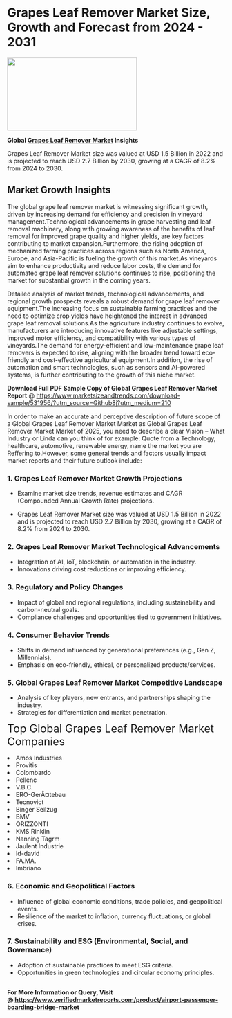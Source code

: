<H1>Grapes Leaf Remover Market Size, Growth and Forecast from 2024 - 2031</H1><img class="aligncenter size-medium wp-image-584254" src="https://thirdeyenews.in/wp-content/uploads/2024/09/Global-Market-Research-300x168.jpeg" alt="" width="300" height="168" /><p><strong>Global&nbsp;<a href="https://www.marketsizeandtrends.com/download-sample/531956/?utm_source=Github8j?utm_medium=210">Grapes Leaf Remover Market</a> Insights</strong></p><p>Grapes Leaf Remover Market size was valued at USD 1.5 Billion in 2022 and is projected to reach USD 2.7 Billion by 2030, growing at a CAGR of 8.2% from 2024 to 2030.</p><p><h2>Market Growth Insights</h2> <p>The global grape leaf remover market is witnessing significant growth, driven by increasing demand for efficiency and precision in vineyard management.Technological advancements in grape harvesting and leaf-removal machinery, along with growing awareness of the benefits of leaf removal for improved grape quality and higher yields, are key factors contributing to market expansion.Furthermore, the rising adoption of mechanized farming practices across regions such as North America, Europe, and Asia-Pacific is fueling the growth of this market.As vineyards aim to enhance productivity and reduce labor costs, the demand for automated grape leaf remover solutions continues to rise, positioning the market for substantial growth in the coming years.</p> <p>Detailed analysis of market trends, technological advancements, and regional growth prospects reveals a robust demand for grape leaf remover equipment.The increasing focus on sustainable farming practices and the need to optimize crop yields have heightened the interest in advanced grape leaf removal solutions.As the agriculture industry continues to evolve, manufacturers are introducing innovative features like adjustable settings, improved motor efficiency, and compatibility with various types of vineyards.The demand for energy-efficient and low-maintenance grape leaf removers is expected to rise, aligning with the broader trend toward eco-friendly and cost-effective agricultural equipment.In addition, the rise of automation and smart technologies, such as sensors and AI-powered systems, is further contributing to the growth of this niche market.</p> <p><span class=""><strong>Download Full PDF Sample Copy of Global Grapes Leaf Remover Market Report</strong> @ <a href="https://www.marketsizeandtrends.com/download-sample/531956/?utm_source=Github8j?utm_medium=210" target="_blank">https://www.marketsizeandtrends.com/download-sample/531956/?utm_source=Github8j?utm_medium=210</a></span></p><p>In order to make an accurate and perceptive description of future scope of a Global&nbsp;Grapes Leaf Remover Market Market as Global&nbsp;Grapes Leaf Remover Market Market of 2025, you need to describe a clear Vision &ndash; What Industry or Linda can you think of for example: Quote from a Technology, healthcare, automotive, renewable energy, name the market you are Reffering to.However, some general trends and factors usually impact market reports and their future outlook include:</p><h3>1.&nbsp;<strong>Grapes Leaf Remover Market Growth Projections</strong></h3><ul><li>Examine market size trends, revenue estimates and CAGR (Compounded Annual Growth Rate) projections.</li><li><p>Grapes Leaf Remover Market size was valued at USD 1.5 Billion in 2022 and is projected to reach USD 2.7 Billion by 2030, growing at a CAGR of 8.2% from 2024 to 2030.</p></li></ul><h3>2.&nbsp;<strong>Grapes Leaf Remover Market Technological Advancements</strong></h3><ul><li>Integration of AI, IoT, blockchain, or automation in the industry.</li><li>Innovations driving cost reductions or improving efficiency.</li></ul><h3>3.&nbsp;<strong>Regulatory and Policy Changes</strong></h3><ul><li>Impact of global and regional regulations, including sustainability and carbon-neutral goals.</li><li>Compliance challenges and opportunities tied to government initiatives.</li></ul><h3>4.&nbsp;<strong>Consumer Behavior Trends</strong></h3><ul><li>Shifts in demand influenced by generational preferences (e.g., Gen Z, Millennials).</li><li>Emphasis on eco-friendly, ethical, or personalized products/services.</li></ul><h3>5.&nbsp;<strong>Global Grapes Leaf Remover Market Competitive Landscape</strong></h3><ul><li>Analysis of key players, new entrants, and partnerships shaping the industry.</li><li>Strategies for differentiation and market penetration.</li></ul><p data-pm-slice="1 1 []"><span style="color: inherit; font-family: inherit; font-size: 25px;">Top Global Grapes Leaf Remover Market Companies</span></p><div class="" data-test-id=""><p><li>Amos Industries</li><li> Provitis</li><li> Colombardo</li><li> Pellenc</li><li> V.B.C.</li><li> ERO-GerÃ¤tebau</li><li> Tecnovict</li><li> Binger Seilzug</li><li> BMV</li><li> ORIZZONTI</li><li> KMS Rinklin</li><li> Nanning Tagrm</li><li> Jaulent Industrie</li><li> Id-david</li><li> FA.MA.</li><li> Imbriano</li></p></div><h3>6.&nbsp;<strong>Economic and Geopolitical Factors</strong></h3><ul><li>Influence of global economic conditions, trade policies, and geopolitical events.</li><li>Resilience of the market to inflation, currency fluctuations, or global crises.</li></ul><h3>7.&nbsp;<strong>Sustainability and ESG (Environmental, Social, and Governance)</strong></h3><ul><li>Adoption of sustainable practices to meet ESG criteria.</li><li>Opportunities in green technologies and circular economy principles.</li></ul><h2><strong style="font-size: 14px;">For More Information or Query, Visit @&nbsp;</strong><a style="background-color: #ffffff; font-size: 14px;" href="https://www.marketsizeandtrends.com/report/grapes-leaf-remover-market/" target="_blank">https://www.verifiedmarketreports.com/product/airport-passenger-boarding-bridge-market</a></h2>